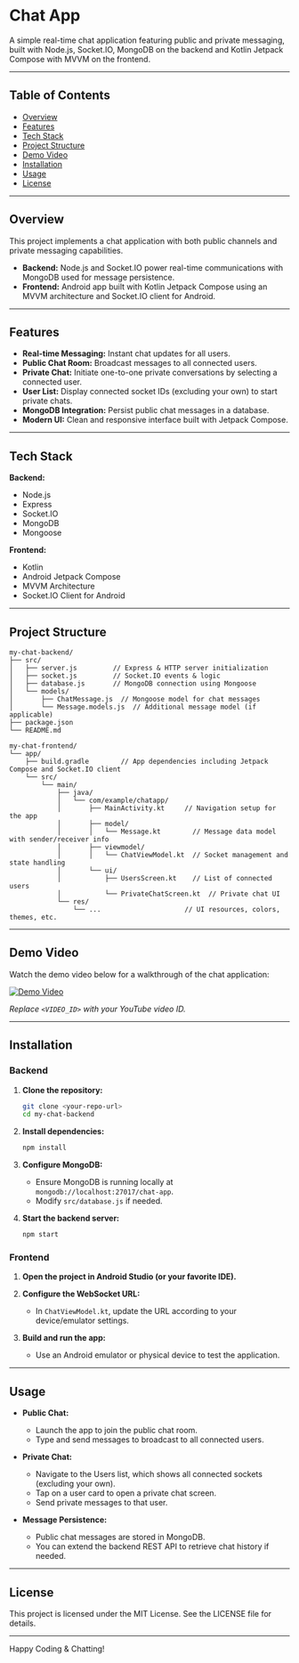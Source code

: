 # Chat App

A simple real-time chat application featuring public and private messaging, built with Node.js, Socket.IO, MongoDB on the backend and Kotlin Jetpack Compose with MVVM on the frontend.

---

## Table of Contents

- [Overview](#overview)
- [Features](#features)
- [Tech Stack](#tech-stack)
- [Project Structure](#project-structure)
- [Demo Video](#demo-video)
- [Installation](#installation)
- [Usage](#usage)
- [License](#license)

---

## Overview

This project implements a chat application with both public channels and private messaging capabilities.  
- **Backend:** Node.js and Socket.IO power real-time communications with MongoDB used for message persistence.  
- **Frontend:** Android app built with Kotlin Jetpack Compose using an MVVM architecture and Socket.IO client for Android.

---

## Features

- **Real-time Messaging:** Instant chat updates for all users.
- **Public Chat Room:** Broadcast messages to all connected users.
- **Private Chat:** Initiate one-to-one private conversations by selecting a connected user.
- **User List:** Display connected socket IDs (excluding your own) to start private chats.
- **MongoDB Integration:** Persist public chat messages in a database.
- **Modern UI:** Clean and responsive interface built with Jetpack Compose.

---

## Tech Stack

**Backend:**
- Node.js
- Express
- Socket.IO
- MongoDB
- Mongoose

**Frontend:**
- Kotlin
- Android Jetpack Compose
- MVVM Architecture
- Socket.IO Client for Android

---

## Project Structure

```
my-chat-backend/
├── src/
│   ├── server.js         // Express & HTTP server initialization
│   ├── socket.js         // Socket.IO events & logic
│   ├── database.js       // MongoDB connection using Mongoose
│   └── models/
│       ├── ChatMessage.js  // Mongoose model for chat messages
│       └── Message.models.js  // Additional message model (if applicable)
├── package.json
└── README.md

my-chat-frontend/
└── app/
    ├── build.gradle        // App dependencies including Jetpack Compose and Socket.IO client
    └── src/
        └── main/
            ├── java/
            │   └── com/example/chatapp/
            │       ├── MainActivity.kt     // Navigation setup for the app
            │       ├── model/
            │       │   └── Message.kt        // Message data model with sender/receiver info
            │       ├── viewmodel/
            │       │   └── ChatViewModel.kt  // Socket management and state handling
            │       └── ui/
            │           ├── UsersScreen.kt    // List of connected users
            │           └── PrivateChatScreen.kt  // Private chat UI
            └── res/
                └── ...                     // UI resources, colors, themes, etc.
```

---

## Demo Video

Watch the demo video below for a walkthrough of the chat application:

[![Demo Video](https://img.youtube.com/vi/<VIDEO_ID>/0.jpg)](https://www.youtube.com/watch?v=<VIDEO_ID>)

*Replace `<VIDEO_ID>` with your YouTube video ID.*

---

## Installation

### Backend

1. **Clone the repository:**

   ```sh
   git clone <your-repo-url>
   cd my-chat-backend
   ```

2. **Install dependencies:**

   ```sh
   npm install
   ```

3. **Configure MongoDB:**
   - Ensure MongoDB is running locally at `mongodb://localhost:27017/chat-app`.
   - Modify `src/database.js` if needed.

4. **Start the backend server:**

   ```sh
   npm start
   ```

### Frontend

1. **Open the project in Android Studio (or your favorite IDE).**

2. **Configure the WebSocket URL:**
   - In `ChatViewModel.kt`, update the URL according to your device/emulator settings.
  
3. **Build and run the app:**
   - Use an Android emulator or physical device to test the application.

---

## Usage

- **Public Chat:**
  - Launch the app to join the public chat room.
  - Type and send messages to broadcast to all connected users.

- **Private Chat:**
  - Navigate to the Users list, which shows all connected sockets (excluding your own).
  - Tap on a user card to open a private chat screen.
  - Send private messages to that user.

- **Message Persistence:**
  - Public chat messages are stored in MongoDB.
  - You can extend the backend REST API to retrieve chat history if needed.

---

## License

This project is licensed under the MIT License. See the LICENSE file for details.

---

Happy Coding & Chatting!
```
